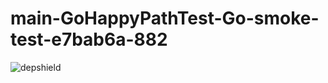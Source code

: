 # main-GoHappyPathTest-Go-smoke-test-e7bab6a-882

![depshield](https://depshield.sonatype.org/badges/depshield-prod/main-GoHappyPathTest-Go-smoke-test-e7bab6a-882/depshield.svg)